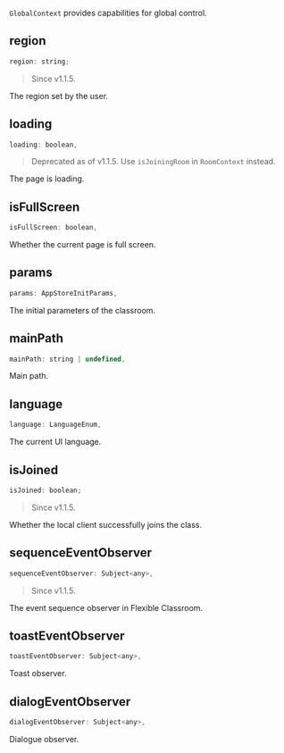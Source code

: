 `GlobalContext` provides capabilities for global control.

## region

```javascript
region: string;
```

> Since v1.1.5.

The region set by the user.

## loading

```javascript
loading: boolean,
```

> Deprecated as of v1.1.5. Use `isJoiningRoom` in `RoomContext` instead.

The page is loading.

## isFullScreen

```javascript
isFullScreen: boolean,
```

Whether the current page is full screen.

## params

```javascript
params: AppStoreInitParams,
```

The initial parameters of the classroom.

## mainPath

```javascript
mainPath: string | undefined,
```

Main path.

## language

```javascript
language: LanguageEnum,
```

The current UI language.

## isJoined

```javascript
isJoined: boolean;
```

> Since v1.1.5.

Whether the local client successfully joins the class.

## sequenceEventObserver

```javascript
sequenceEventObserver: Subject<any>,
```

> Since v1.1.5.

The event sequence observer in Flexible Classroom.

## toastEventObserver

```javascript
toastEventObserver: Subject<any>,
```

Toast observer.

## dialogEventObserver

```javascript
dialogEventObserver: Subject<any>,
```

Dialogue observer.
